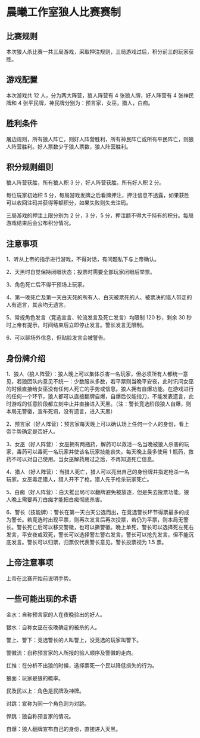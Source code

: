 # 晨曦工作室狼人比赛赛制

## 比赛规则

本次狼人杀比赛一共三局游戏，采取押注规则，三局游戏过后，积分前三的玩家获胜。

## 游戏配置

本次游戏共 12 人，分为两大阵营，狼人阵营有 4 张狼人牌，好人阵营有 4 张神民牌和 4 张平民牌，神民牌分别为：预言家，女巫，猎人，白痴。

## 胜利条件

屠边规则，所有狼人阵亡，则好人阵营胜利，所有神民阵亡或所有平民阵亡，则狼人阵营胜利。好人票数少于狼人票数，狼人阵营胜利。

## 积分规则细则

狼人阵营获胜，所有狼人积 3 分，好人阵营获胜，所有好人积 2 分。

每位玩家初始积 5 分，每局游戏发牌之后看牌押注，押注信息不透露，如果获胜可以收回注码并获得等额积分，如果失败则失去注码。

三局游戏的押注上限分别为 2 分，3 分，5 分，押注额不得大于持有的积分。每局游戏结束后会公布积分情况。

## 注意事项

1、听从上帝的指示进行游戏，不得对话，有问题私下与上帝确认。

2、天黑时自觉保持闭眼状态；投票时需要全部玩家闭眼后举票。

3、角色死亡后不得干预场上玩家。

4、第一晚死亡及第一天白天死的所有人、白天被票死的人、被票决的猎人带走的人有遗言，其余均无遗言。

5、常规角色发言（竞选宣言、轮流发言及死亡发言）均限制 120 秒，剩余 30 秒时上帝有提示，时间结束后立即停止发言。警长发言无限制。

6、可以聊场外信息，但贴脸发言会被警告。

## 身份牌介绍

1、狼人（狼人阵营）：狼人晚上可以集体杀害一名玩家，但必须所有人都统一意见，若狼团队内意见不统一：少数服从多数，若平票则当晚平安夜，此时讯问女巫的时候直接给女巫没有任何人死亡的手势或信息。狼人拥有自爆功能。在游戏进行的任何一个环节，狼人都可以直接翻牌自爆，自爆后仅能指刀，不能发表遗言，此时游戏的任意阶段都立刻中止并直接进入天黑。（注：警长竞选阶段狼人自爆，则本局无警徽，宣布死讯，没有遗言，进入天黑）

2、预言家（好人阵营）：预言家每天晚上可以确认场上任何一个人的身份，看上帝手势确定是否好人。

3、女巫（好人阵营）：女巫拥有两瓶药，解药可以救活一名当晚被狼人杀害的玩家，毒药可以毒死一名玩家并使该名玩家技能丧失。每天晚上最多使用 1 瓶药，救药不可以对自己使用。当女巫解药用过之后，不再知道死亡信息。

4、猎人（好人阵营）：当猎人死亡，猎人可以亮出自己的身份牌并指定枪杀一名玩家。女巫毒走猎人，猎人开不了枪。猎人先于枪杀玩家死亡。

5、白痴（好人阵营）：白天推出局可以翻牌避免被放逐，但是失去投票功能，狼人晚上需要再刀白痴才能把白痴彻底杀害。

6、警长（技能牌）：警长在第一天白天公选而出，在竞选警长环节得票最多的成为警长。若竞选时出现平票，则再次发言后再次投票，若仍为平票，则本局无警长。警长死亡后可以移交警徽，也可以撕警徽。晚上单死，警长可以选择死左死右发言，平安夜或双死，警长可以选择警左警右发言。警长可以抢先发言，但不能沉底发言。警长可以归票，归票仅代表警长意见。警长投票视为 1.5 票。

## 上帝注意事项

上帝在比赛开始前说明手势。

## 一些可能出现的术语

金水：自称预言家的人在夜晚验出的好人。

银水：自称女巫在夜晚确定的被杀的人。

警上、警下：竞选警长的人叫警上，没竞选的玩家叫警下。

警徽流：自称预言家的人所报的验人顺序及警徽的走向。

扛推：在分析不出狼的时候，选择票死一个民以降低损失的行为。

狼面：玩家是狼的概率。

民及民以上：角色是民牌及神牌。

对跳：宣称为同一个角色则为对跳。

悍跳：狼自称预言家的情况。

自爆：狼人翻牌宣布自己的身份，直接进入天黑。
